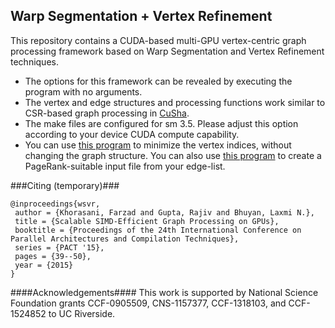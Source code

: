 ## Warp Segmentation + Vertex Refinement
This repository contains a CUDA-based multi-GPU vertex-centric graph processing framework based on Warp Segmentation and Vertex Refinement techniques.
- The options for this framework can be revealed by executing the program with no arguments.
- The vertex and edge structures and processing functions work similar to CSR-based graph processing in [CuSha](http://farkhor.github.io/CuSha/).
- The make files are configured for sm 3.5. Please adjust this option according to your device CUDA compute capability.
- You can use [this program](https://gist.github.com/farkhor/3852cbd7d29be77ae2ae) to minimize the vertex indices, without changing the graph structure. You can also use [this program](https://gist.github.com/farkhor/34aaccb593022fc9fe87) to create a PageRank-suitable input file from your edge-list.

###Citing (temporary)###
```shell
@inproceedings{wsvr,
 author = {Khorasani, Farzad and Gupta, Rajiv and Bhuyan, Laxmi N.},
 title = {Scalable SIMD-Efficient Graph Processing on GPUs},
 booktitle = {Proceedings of the 24th International Conference on Parallel Architectures and Compilation Techniques},
 series = {PACT '15},
 pages = {39--50},
 year = {2015}
}
```


####Acknowledgements####
This work is supported by National Science Foundation grants CCF-0905509, CNS-1157377, CCF-1318103, and CCF-1524852 to UC Riverside.
